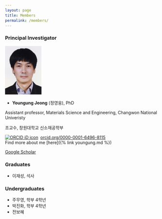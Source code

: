 ```yaml
---
layout: page
title: Members
permalink: /members/
---
```


### Principal Investigator

<img src="/images/yj_profile.jpg" width="120">

- **Youngung Jeong** (정영웅), PhD

Assistant professor, Materials Science and Engineering, Changwon National Univeristy

조교수, 창원대학교 신소재공학부

<div itemscope itemtype="https://schema.org/Person"><a itemprop="sameAs" content="https://orcid.org/0000-0001-6496-8115" href="https://orcid.org/0000-0001-6496-8115" target="orcid.widget" rel="noopener noreferrer" style="vertical-align:top;"><img src="https://orcid.org/sites/default/files/images/orcid_16x16.png" style="width:1em;margin-right:.5em;" alt="ORCID iD icon">orcid.org/0000-0001-6496-8115</a></div>
Find more about me [here]({% link youngung.md %})

[Google Scholar](https://scholar.google.com/citations?user=ANercDoAAAAJ&hl=en)


### Graduates
- 이재성, 석사

### Undergraduates
- 주무영, 학부 4학년
- 박진화, 학부 4학년
- 전보혜


<!--
- 권소민, 학부 4학년
- 김다빈, 학부 4학년
- 변다운, 학부 4학년
- 강재영, 학부 4학년 (재료 연구소, 철강)
- 이찬혁, 학부 4학년 (재료 연구소, 타이타늄)
- 조현빈, 학부 4학년 (부경대학교)
- 조은지, 학부 4학년
- 한민우, 학부 4학년
     -->
